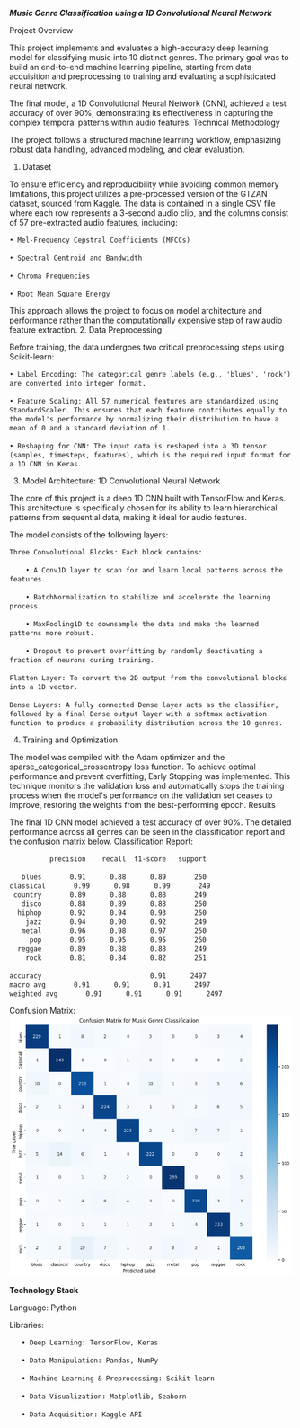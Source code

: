 ***Music Genre Classification using a 1D Convolutional Neural Network***

Project Overview

This project implements and evaluates a high-accuracy deep learning model for classifying music into 10 distinct genres. The primary goal was to build an end-to-end machine learning pipeline, starting from data acquisition and preprocessing to training and evaluating a sophisticated neural network.

The final model, a 1D Convolutional Neural Network (CNN), achieved a test accuracy of over 90%, demonstrating its effectiveness in capturing the complex temporal patterns within audio features.
Technical Methodology

The project follows a structured machine learning workflow, emphasizing robust data handling, advanced modeling, and clear evaluation.

1. Dataset

To ensure efficiency and reproducibility while avoiding common memory limitations, this project utilizes a pre-processed version of the GTZAN dataset, sourced from Kaggle. The data is contained in a single CSV file where each row represents a 3-second audio clip, and the columns consist of 57 pre-extracted audio features, including:

    • Mel-Frequency Cepstral Coefficients (MFCCs)

    • Spectral Centroid and Bandwidth

    • Chroma Frequencies

    • Root Mean Square Energy

This approach allows the project to focus on model architecture and performance rather than the computationally expensive step of raw audio feature extraction.
2. Data Preprocessing

Before training, the data undergoes two critical preprocessing steps using Scikit-learn:

    • Label Encoding: The categorical genre labels (e.g., 'blues', 'rock') are converted into integer format.

    • Feature Scaling: All 57 numerical features are standardized using StandardScaler. This ensures that each feature contributes equally to the model's performance by normalizing their distribution to have a mean of 0 and a standard deviation of 1.

    • Reshaping for CNN: The input data is reshaped into a 3D tensor (samples, timesteps, features), which is the required input format for a 1D CNN in Keras.

3. Model Architecture: 1D Convolutional Neural Network

The core of this project is a deep 1D CNN built with TensorFlow and Keras. This architecture is specifically chosen for its ability to learn hierarchical patterns from sequential data, making it ideal for audio features.

The model consists of the following layers:

    Three Convolutional Blocks: Each block contains:

        • A Conv1D layer to scan for and learn local patterns across the features.

        • BatchNormalization to stabilize and accelerate the learning process.

        • MaxPooling1D to downsample the data and make the learned patterns more robust.

        • Dropout to prevent overfitting by randomly deactivating a fraction of neurons during training.

    Flatten Layer: To convert the 2D output from the convolutional blocks into a 1D vector.

    Dense Layers: A fully connected Dense layer acts as the classifier, followed by a final Dense output layer with a softmax activation function to produce a probability distribution across the 10 genres.

4. Training and Optimization

The model was compiled with the Adam optimizer and the sparse_categorical_crossentropy loss function. To achieve optimal performance and prevent overfitting, Early Stopping was implemented. This technique monitors the validation loss and automatically stops the training process when the model's performance on the validation set ceases to improve, restoring the weights from the best-performing epoch.
Results

The final 1D CNN model achieved a test accuracy of over 90%. The detailed performance across all genres can be seen in the classification report and the confusion matrix below.
Classification Report:

              precision    recall  f1-score   support

       blues       0.91      0.88      0.89       250
    classical       0.99      0.98      0.99       249
     country       0.89      0.88      0.88       249
       disco       0.88      0.89      0.88       250
      hiphop       0.92      0.94      0.93       250
        jazz       0.94      0.90      0.92       249
       metal       0.96      0.98      0.97       250
         pop       0.95      0.95      0.95       250
      reggae       0.89      0.88      0.88       249
        rock       0.81      0.84      0.82       251

    accuracy                           0.91      2497
    macro avg       0.91      0.91      0.91      2497
    weighted avg       0.91      0.91      0.91      2497

Confusion Matrix: ![Confusion Matrix](conf-mat_genre.png)

**Technology Stack**

Language: Python

Libraries:

       • Deep Learning: TensorFlow, Keras

       • Data Manipulation: Pandas, NumPy

       • Machine Learning & Preprocessing: Scikit-learn

       • Data Visualization: Matplotlib, Seaborn

       • Data Acquisition: Kaggle API

